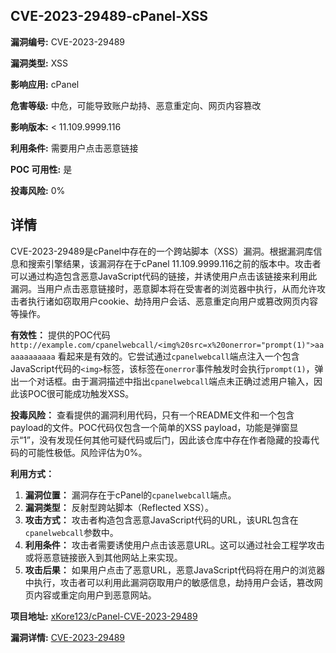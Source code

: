 ## CVE-2023-29489-cPanel-XSS

**漏洞编号:** CVE-2023-29489

**漏洞类型:** XSS

**影响应用:** cPanel

**危害等级:** 中危，可能导致账户劫持、恶意重定向、网页内容篡改

**影响版本:** < 11.109.9999.116

**利用条件:** 需要用户点击恶意链接

**POC 可用性:** 是

**投毒风险:** 0%

## 详情

CVE-2023-29489是cPanel中存在的一个跨站脚本（XSS）漏洞。根据漏洞库信息和搜索引擎结果，该漏洞存在于cPanel 11.109.9999.116之前的版本中。攻击者可以通过构造包含恶意JavaScript代码的链接，并诱使用户点击该链接来利用此漏洞。当用户点击恶意链接时，恶意脚本将在受害者的浏览器中执行，从而允许攻击者执行诸如窃取用户cookie、劫持用户会话、恶意重定向用户或篡改网页内容等操作。

**有效性：**
提供的POC代码 `http://example.com/cpanelwebcall/<img%20src=x%20onerror="prompt(1)">aaaaaaaaaaaa` 看起来是有效的。它尝试通过`cpanelwebcall`端点注入一个包含JavaScript代码的`<img>`标签，该标签在`onerror`事件触发时会执行`prompt(1)`，弹出一个对话框。由于漏洞描述中指出`cpanelwebcall`端点未正确过滤用户输入，因此该POC很可能成功触发XSS。

**投毒风险：**
查看提供的漏洞利用代码，只有一个README文件和一个包含payload的文件。POC代码仅包含一个简单的XSS payload，功能是弹窗显示“1”，没有发现任何其他可疑代码或后门，因此该仓库中存在作者隐藏的投毒代码的可能性极低。风险评估为0%。

**利用方式：**
1.  **漏洞位置：** 漏洞存在于cPanel的`cpanelwebcall`端点。
2.  **漏洞类型：** 反射型跨站脚本（Reflected XSS）。
3.  **攻击方式：** 攻击者构造包含恶意JavaScript代码的URL，该URL包含在`cpanelwebcall`参数中。
4.  **利用条件：** 攻击者需要诱使用户点击该恶意URL。这可以通过社会工程学攻击或将恶意链接嵌入到其他网站上来实现。
5.  **攻击后果：** 如果用户点击了恶意URL，恶意JavaScript代码将在用户的浏览器中执行，攻击者可以利用此漏洞窃取用户的敏感信息，劫持用户会话，篡改网页内容或重定向用户到恶意网站。

**项目地址:** [xKore123/cPanel-CVE-2023-29489](https://github.com/xKore123/cPanel-CVE-2023-29489)

**漏洞详情:** [CVE-2023-29489](https://nvd.nist.gov/vuln/detail/CVE-2023-29489)